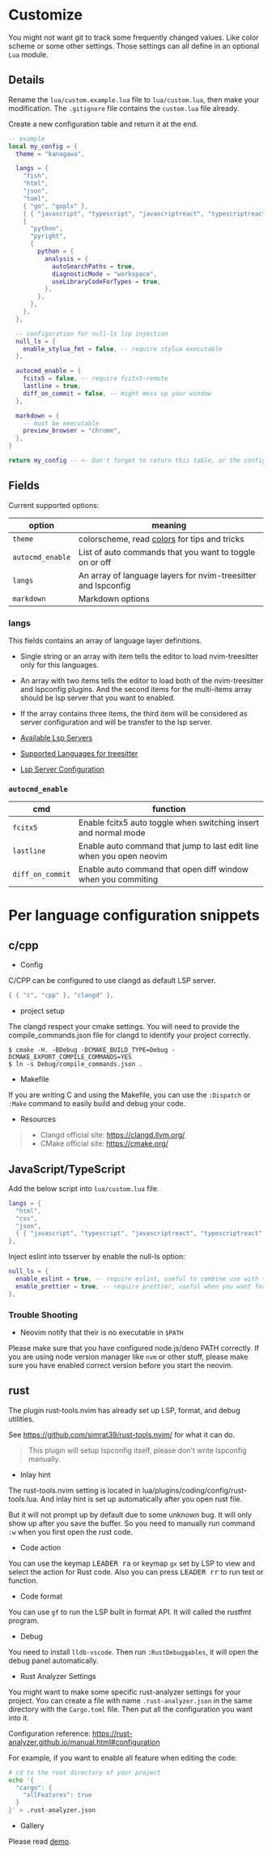 # Customize

You might not want git to track some frequently changed values.
Like color scheme or some other settings.
Those settings can all define in an optional `Lua` module.

## Details

Rename the `lua/custom.example.lua` file to `lua/custom.lua`, then make your modification.
The `.gitignore` file contains the `custom.lua` file already.

Create a new configuration table and return it at the end.

```lua
-- example
local my_config = {
  theme = "kanagawa",

  langs = {
    "fish",
    "html",
    "json",
    "toml",
    { "go", "gopls" },
    { { "javascript", "typescript", "javascriptreact", "typescriptreact" }, "eslint" },
    {
      "python",
      "pyright",
      {
        python = {
          analysis = {
            autoSearchPaths = true,
            diagnosticMode = "workspace",
            useLibraryCodeForTypes = true,
          },
        },
      },
    },
  },

  -- configuration for null-ls lsp injection
  null_ls = {
    enable_stylua_fmt = false, -- require stylua executable
  },

  autocmd_enable = {
    fcitx5 = false, -- require fcitx5-remote
    lastline = true,
    diff_on_commit = false, -- might mess up your window
  },

  markdown = {
    -- must be executable
    preview_browser = "chrome",
  },
}

return my_config -- <- Don't forget to return this table, or the config will not acceive what you configured
```

## Fields

Current supported options:

| option           | meaning                                                       |
|------------------|---------------------------------------------------------------|
| `theme`          | colorscheme, read [colors](./colors.md) for tips and tricks   |
| `autocmd_enable` | List of auto commands that you want to toggle on or off       |
| `langs`          | An array of language layers for nvim-treesitter and lspconfig |
| `markdown`       | Markdown options                                              |

### langs

This fields contains an array of language layer definitions.

* Single string or an array with item
tells the editor to load nvim-treesitter only for this languages.
* An array with two items tells the editor to load both of the nvim-treesitter and lspconfig plugins.
And the second items for the multi-items array should be lsp server that you want to enabled.
* If the array contains three items, the third item will be considered as server configuration and
will be transfer to the lsp server.

* [Available Lsp Servers](https://github.com/williamboman/nvim-lsp-installer#available-lsps)
* [Supported Languages for treesitter](https://github.com/nvim-treesitter/nvim-treesitter#supported-languages)
* [Lsp Server Configuration](https://github.com/neovim/nvim-lspconfig/blob/master/doc/server_configurations.md)

### `autocmd_enable`

| cmd              | function                                                             |
|------------------|----------------------------------------------------------------------|
| `fcitx5`         | Enable fcitx5 auto toggle when switching insert and normal mode      |
| `lastline`       | Enable auto command that jump to last edit line when you open neovim |
| `diff_on_commit` | Enable auto command that open diff window when you commiting         |

# Per language configuration snippets

## c/cpp

* Config

C/CPP can be configured to use clangd as default LSP server.

```lua
{ { "c", "cpp" }, "clangd" },
```

* project setup

The clangd respect your cmake settings.
You will need to provide the compile_commands.json file for clangd to identify
your project correctly.

```console
$ cmake -H. -BDebug -DCMAKE_BUILD_TYPE=Debug -DCMAKE_EXPORT_COMPILE_COMMANDS=YES
$ ln -s Debug/compile_commands.json .
```

* Makefile

If you are writing C and using the Makefile, you can use the `:Dispatch` or `:Make`
command to easily build and debug your code.

* Resources

> * Clangd official site: <https://clangd.llvm.org/>
> * CMake official site: <https://cmake.org/>


## JavaScript/TypeScript

Add the below script into `lua/custom.lua` file.

```lua
langs = {
  "html",
  "css",
  "json",
  { { "javascript", "typescript", "javascriptreact", "typescriptreact" }, "tsserver" },
},
```

Inject eslint into tsserver by enable the null-ls option:

```lua
null_ls = {
  enable_eslint = true, -- require eslint, useful to combine use with tsserver
  enable_prettier = true, -- require prettier, useful when you want format in js/ts{x}
},
```

### Trouble Shooting

* Neovim notify that their is no executable in `$PATH`

Please make sure that you have configured node.js/deno PATH correctly.
If you are using node version manager like `nvm` or other stuff, please
make sure you have enabled correct version before you start the neovim.

## rust

The plugin rust-tools.nvim has already set up LSP, format, and debug utilities.

See <https://github.com/simrat39/rust-tools.nvim/> for what it can do.

> This plugin will setup lspconfig itself, please don't write lspconfig manually.

* Inlay hint

The rust-tools.nvim setting is located in lua/plugins/coding/config/rust-tools.lua.
And inlay hint is set up automatically after you open rust file.

But it will not prompt up by default due to some unknown bug.
It will only show up after you save the buffer.
So you need to manually run command `:w` when you first open the rust code.

* Code action

You can use the keymap <kbd>LEADER ra</kbd> or keymap `gx` set by LSP to view and select
the action for Rust code. Also you can press <kbd>LEADER rr</kbd> to run test or function.

* Code format

You can use `gf` to run the LSP built in format API. It will called the rustfmt
program.

* Debug

You need to install `lldb-vscode`. Then run `:RustDebuggables`, it will open the
debug panel automatically.

* Rust Analyzer Settings

You might want to make some specific rust-analyzer settings for your project.
You can create a file with name `.rust-analyzer.json` in the same directory
with the `Cargo.toml` file. Then put all the configuration you want into it.

Configuration reference: <https://rust-analyzer.github.io/manual.html#configuration>

For example, if you want to enable all feature when editing the code:

```bash
# cd to the root directory of your project
echo '{
  "cargo": {
    "allFeatures": true
  }
}' > .rust-analyzer.json
```

* Gallery

Please read [demo](https://github.com/simrat39/rust-tools.nvim/#demos).

